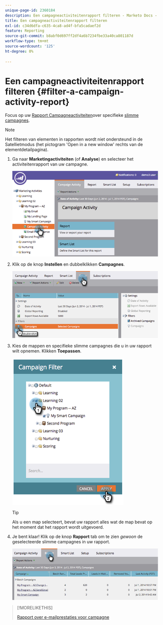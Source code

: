 ```yaml
---
unique-page-id: 2360184
description: Een campagneactiviteitenrapport filteren - Marketo Docs - Productdocumentatie
title: Een campagneactiviteitenrapport filteren
exl-id: c34d6dfa-c635-4ca8-ad4f-bfa5cadaef2d
feature: Reporting
source-git-commit: b8abf0d697ff2df4a6b7234fbe33a40ca801187d
workflow-type: tm+mt
source-wordcount: '125'
ht-degree: 0%

---
```


# Een campagneactiviteitenrapport filteren {#filter-a-campaign-activity-report}

Focus op uw [Rapport Campagneactiviteiten](/help/marketo/product-docs/reporting/basic-reporting/report-types/campaign-activity-report.md)over specifieke [slimme campagnes](/help/marketo/product-docs/core-marketo-concepts/smart-campaigns/creating-a-smart-campaign/understanding-batch-and-trigger-smart-campaigns.md).

>[!NOTE]
>
>Het filteren van elementen in rapporten wordt niet ondersteund in de Satellietmodus (het pictogram &#39;Open in a new window&#39; rechts van de elementdetailpagina).

1. Ga naar **Marketingactiviteiten** (of **Analyse**) en selecteer het activiteitenrapport van uw campagne.

   ![](assets/filter-a-campaign-activity-report-1.png)

1. Klik op de knop **Instellen** en dubbelklikken **Campagnes**.

   ![](assets/filter-a-campaign-activity-report-2.png)

1. Kies de mappen en specifieke slimme campagnes die u in uw rapport wilt opnemen. Klikken **Toepassen**.

   ![](assets/filter-a-campaign-activity-report-3.png)

   >[!TIP]
   >
   >Als u een map selecteert, bevat uw rapport alles wat de map bevat op het moment dat het rapport wordt uitgevoerd.

1. Je bent klaar! Klik op de knop **Rapport** tab om te zien _gewoon_ de geselecteerde slimme campagnes in uw rapport.

   ![](assets/filter-a-campaign-activity-report-4.png)

>[!MORELIKETHIS]
>
>[Rapport over e-mailprestaties voor campagne](/help/marketo/product-docs/reporting/basic-reporting/report-types/campaign-email-performance-report.md)
